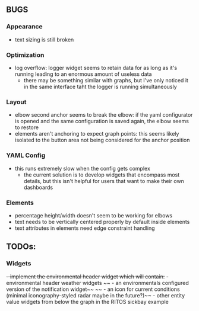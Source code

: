 ## BUGS
### Appearance
- text sizing is still broken

### Optimization
- log overflow: logger widget seems to retain data for as long as it's running leading to an enormous amount of useless data
    - there may be something similar with graphs, but I've only noticed it in the same interface taht the logger is running simultaneously

### Layout
- elbow second anchor seems to break the elbow: if the yaml configurator is opened and the same configuration is saved again, the elbow seems to restore
- elements aren't anchoring to expect graph points: this seems likely isolated to the button area not being considered for the anchor position

### YAML Config
- this runs extremely slow when the config gets complex
    - the current solution is to develop widgets that encompass most details, but this isn't helpful for users that want to make their own dashboards
    
### Elements
- percentage height/width doesn't seem to be working for elbows
- text needs to be vertically centered properly by default inside elements
- text attributes in elements need edge constraint handling

## TODOs:
### Widgets
~~- implement the environmental header widget which will contain:~~
    - environmental header weather widgets
~~    - an environmentals configured version of the notification widget~~
~~    - an icon for current conditions (minimal iconography-styled radar maybe in the future?)~~
        - other entity value widgets from below the graph in the RITOS sickbay example
